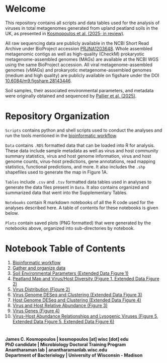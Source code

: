 # Welcome
This repository contains all scripts and data tables used for the analysis of viruses in total metagenomes generated from upland peatland soils in the UK, as presented in [Kosmopoulos et al. (2025; in review)]().

All raw sequencing data are publicly available in the NCBI Short Read Archive under BioProject accession [PRJNA1203648](https://www.ncbi.nlm.nih.gov/bioproject/?term=PRJNA1203648). Whole assembled metagenomic contigs as well as high-quality (CheckM) prokaryotic metagenome-assembled genomes (MAGs) are available at the NCBI WGS using the same BioProject accession. All viral metagenome-assembled genomes (vMAGs) and prokaryotic metagenome-assembled genomes (medium and high quality) are publicly available on figshare under the DOI [10.6084/m9.figshare.28143446](https://doi.org/10.6084/m9.figshare.28143446).

Soil samples, their associated environmental parameters, and metadata were originally obtained and sequenced by [Pallier et al. (2025)](https://doi.org/10.1101/2025.08.01.668219).

# Repository Organization
`Scripts` contains python and shell scripts used to conduct the analyses and run the tools mentioned in the [bioinformatic workflow](https://github.com/AnantharamanLab/UKPeatlandViruses/blob/main/workflow.ipynb).

`Data` contains `.RDS` formatted data that can be loaded into R for analysis. These data include sample metadata as well as virus and host community summary statistics, virus and host genome information, virus and host genome counts, virus-host predictions, gene annotations, read mapping statistics, functional predictions, and more. It also includes the `.shp` shapefiles used to generate the map in Figure 1A.

`Tables` include `.csv` and `.tsv` formatted data tables used in analyses to generate the data files present in `Data`. It also contains organized and summarized data that went into the Supplementary Tables.

`Notebooks` contain R markdown notebooks of all the R code used for the analyses described here. A table of contents for these notebooks is given below.

`Plots` contain saved plots (PNG formatted) that were generated by the notebooks above, organized into sub-directories by notebook.

# Notebook Table of Contents
1. [Bioinformatic workflow](https://github.com/AnantharamanLab/UKPeatlandViruses/blob/main/workflow.ipynb)
2. [Gather and organize data](https://github.com/AnantharamanLab/UKPeatlandViruses/blob/main/Notebooks/data.md)
3. [Soil Environmental Parameters (Extended Data Figure 1)](https://github.com/AnantharamanLab/UKPeatlandViruses/blob/main/Notebooks/environment.md)
4. [Peatland Map and Virus/Host Diversity (Figure 1, Extended Data Figure 2)](https://github.com/AnantharamanLab/UKPeatlandViruses/blob/main/Notebooks/diversity.md)
5. [Virus Distribution (Figure 2)](https://github.com/AnantharamanLab/UKPeatlandViruses/blob/main/Notebooks/virus_distribution.md)
6. [Virus Genome DESeq and Clustering (Extended Data Figure 3)](https://github.com/AnantharamanLab/UKPeatlandViruses/blob/main/Notebooks/virus_deseq.md)
7. [Host Genome DESeq and Clustering (Extended Data Figure 4)](https://github.com/AnantharamanLab/UKPeatlandViruses/blob/main/Notebooks/host_deseq.md)
8. [Virus and Host Relative Abundance (Figure 3)](https://github.com/AnantharamanLab/UKPeatlandViruses/blob/main/Notebooks/virus_host.md)
9. [Virus Genes (Figure 4)](https://github.com/AnantharamanLab/UKPeatlandViruses/blob/main/Notebooks/virus_genes.md)
10. [Virus-Host Abundance Relationships and Lysogenic Viruses (Figure 5, Extended Data Figure 5, Extended Data Figure 6)](https://github.com/AnantharamanLab/UKPeatlandViruses/blob/main/Notebooks/virus_replication.md)

# 
**James C. Kosmopoulos | kosmopoulos \[at\] wisc \[dot\] edu**<br>
**PhD candidate | Microbiology Doctoral Training Program**<br>
**Anantharaman lab | anantharamanlab.wisc.edu**<br>
**Department of Bacteriology | University of Wisconsin - Madison**
